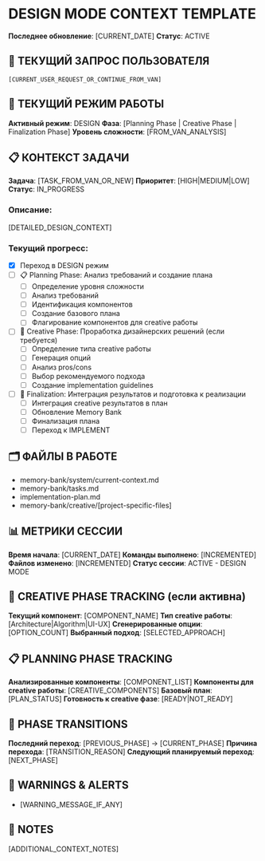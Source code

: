 # DESIGN MODE CONTEXT TEMPLATE

**Последнее обновление**: [CURRENT_DATE]
**Статус**: ACTIVE

## 🎯 ТЕКУЩИЙ ЗАПРОС ПОЛЬЗОВАТЕЛЯ
```
[CURRENT_USER_REQUEST_OR_CONTINUE_FROM_VAN]
```

## 🔧 ТЕКУЩИЙ РЕЖИМ РАБОТЫ
**Активный режим**: DESIGN
**Фаза**: [Planning Phase | Creative Phase | Finalization Phase]
**Уровень сложности**: [FROM_VAN_ANALYSIS]

## 📋 КОНТЕКСТ ЗАДАЧИ
**Задача**: [TASK_FROM_VAN_OR_NEW]
**Приоритет**: [HIGH|MEDIUM|LOW]
**Статус**: IN_PROGRESS

### Описание:
[DETAILED_DESIGN_CONTEXT]

### Текущий прогресс:
- [x] Переход в DESIGN режим
- [ ] 📋 Planning Phase: Анализ требований и создание плана
  - [ ] Определение уровня сложности
  - [ ] Анализ требований
  - [ ] Идентификация компонентов
  - [ ] Создание базового плана
  - [ ] Флагирование компонентов для creative работы
- [ ] 🎨 Creative Phase: Проработка дизайнерских решений (если требуется)
  - [ ] Определение типа creative работы
  - [ ] Генерация опций
  - [ ] Анализ pros/cons
  - [ ] Выбор рекомендуемого подхода
  - [ ] Создание implementation guidelines
- [ ] 📝 Finalization: Интеграция результатов и подготовка к реализации
  - [ ] Интеграция creative результатов в план
  - [ ] Обновление Memory Bank
  - [ ] Финализация плана
  - [ ] Переход к IMPLEMENT

## 🗂️ ФАЙЛЫ В РАБОТЕ
- memory-bank/system/current-context.md
- memory-bank/tasks.md
- implementation-plan.md
- memory-bank/creative/[project-specific-files]

## 📊 МЕТРИКИ СЕССИИ
**Время начала**: [CURRENT_DATE]
**Команды выполнено**: [INCREMENTED]
**Файлов изменено**: [INCREMENTED]
**Статус сессии**: ACTIVE - DESIGN MODE

## 🎨 CREATIVE PHASE TRACKING (если активна)
**Текущий компонент**: [COMPONENT_NAME]
**Тип creative работы**: [Architecture|Algorithm|UI-UX]
**Сгенерированные опции**: [OPTION_COUNT]
**Выбранный подход**: [SELECTED_APPROACH]

## 📋 PLANNING PHASE TRACKING
**Анализированные компоненты**: [COMPONENT_LIST]
**Компоненты для creative работы**: [CREATIVE_COMPONENTS]
**Базовый план**: [PLAN_STATUS]
**Готовность к creative фазе**: [READY|NOT_READY]

## 🔄 PHASE TRANSITIONS
**Последний переход**: [PREVIOUS_PHASE] → [CURRENT_PHASE]
**Причина перехода**: [TRANSITION_REASON]
**Следующий планируемый переход**: [NEXT_PHASE]

## 🚨 WARNINGS & ALERTS
- [WARNING_MESSAGE_IF_ANY]

## 📝 NOTES
[ADDITIONAL_CONTEXT_NOTES]